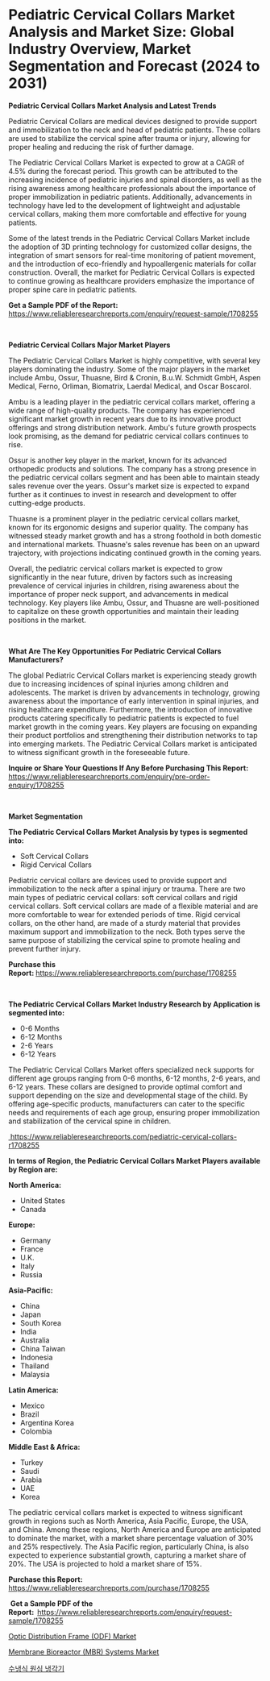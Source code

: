 <p><h1>Pediatric Cervical Collars Market Analysis and Market Size: Global Industry Overview, Market Segmentation and Forecast (2024 to 2031)</h1></p><p><strong>Pediatric Cervical Collars Market Analysis and Latest Trends</strong></p>
<p><p>Pediatric Cervical Collars are medical devices designed to provide support and immobilization to the neck and head of pediatric patients. These collars are used to stabilize the cervical spine after trauma or injury, allowing for proper healing and reducing the risk of further damage.</p><p>The Pediatric Cervical Collars Market is expected to grow at a CAGR of 4.5% during the forecast period. This growth can be attributed to the increasing incidence of pediatric injuries and spinal disorders, as well as the rising awareness among healthcare professionals about the importance of proper immobilization in pediatric patients. Additionally, advancements in technology have led to the development of lightweight and adjustable cervical collars, making them more comfortable and effective for young patients.</p><p>Some of the latest trends in the Pediatric Cervical Collars Market include the adoption of 3D printing technology for customized collar designs, the integration of smart sensors for real-time monitoring of patient movement, and the introduction of eco-friendly and hypoallergenic materials for collar construction. Overall, the market for Pediatric Cervical Collars is expected to continue growing as healthcare providers emphasize the importance of proper spine care in pediatric patients.</p></p>
<p><strong>Get a Sample PDF of the Report:&nbsp;</strong> <a href="https://www.reliableresearchreports.com/enquiry/request-sample/1708255">https://www.reliableresearchreports.com/enquiry/request-sample/1708255</a></p>
<p>&nbsp;</p>
<p><strong>Pediatric Cervical Collars Major Market Players</strong></p>
<p><p>The Pediatric Cervical Collars Market is highly competitive, with several key players dominating the industry. Some of the major players in the market include Ambu, Ossur, Thuasne, Bird & Cronin, B.u.W. Schmidt GmbH, Aspen Medical, Ferno, Orliman, Biomatrix, Laerdal Medical, and Oscar Boscarol.</p><p>Ambu is a leading player in the pediatric cervical collars market, offering a wide range of high-quality products. The company has experienced significant market growth in recent years due to its innovative product offerings and strong distribution network. Ambu's future growth prospects look promising, as the demand for pediatric cervical collars continues to rise.</p><p>Ossur is another key player in the market, known for its advanced orthopedic products and solutions. The company has a strong presence in the pediatric cervical collars segment and has been able to maintain steady sales revenue over the years. Ossur's market size is expected to expand further as it continues to invest in research and development to offer cutting-edge products.</p><p>Thuasne is a prominent player in the pediatric cervical collars market, known for its ergonomic designs and superior quality. The company has witnessed steady market growth and has a strong foothold in both domestic and international markets. Thuasne's sales revenue has been on an upward trajectory, with projections indicating continued growth in the coming years.</p><p>Overall, the pediatric cervical collars market is expected to grow significantly in the near future, driven by factors such as increasing prevalence of cervical injuries in children, rising awareness about the importance of proper neck support, and advancements in medical technology. Key players like Ambu, Ossur, and Thuasne are well-positioned to capitalize on these growth opportunities and maintain their leading positions in the market.</p></p>
<p>&nbsp;</p>
<p><strong>What Are The Key Opportunities For Pediatric Cervical Collars Manufacturers?</strong></p>
<p><p>The global Pediatric Cervical Collars market is experiencing steady growth due to increasing incidences of spinal injuries among children and adolescents. The market is driven by advancements in technology, growing awareness about the importance of early intervention in spinal injuries, and rising healthcare expenditure. Furthermore, the introduction of innovative products catering specifically to pediatric patients is expected to fuel market growth in the coming years. Key players are focusing on expanding their product portfolios and strengthening their distribution networks to tap into emerging markets. The Pediatric Cervical Collars market is anticipated to witness significant growth in the foreseeable future.</p></p>
<p><strong>Inquire or Share Your Questions If Any Before Purchasing This Report:</strong> <a href="https://www.reliableresearchreports.com/enquiry/pre-order-enquiry/1708255">https://www.reliableresearchreports.com/enquiry/pre-order-enquiry/1708255</a></p>
<p>&nbsp;</p>
<p><strong>Market Segmentation</strong></p>
<p><strong>The Pediatric Cervical Collars Market Analysis by types is segmented into:</strong></p>
<p><ul><li>Soft Cervical Collars</li><li>Rigid Cervical Collars</li></ul></p>
<p><p>Pediatric cervical collars are devices used to provide support and immobilization to the neck after a spinal injury or trauma. There are two main types of pediatric cervical collars: soft cervical collars and rigid cervical collars. Soft cervical collars are made of a flexible material and are more comfortable to wear for extended periods of time. Rigid cervical collars, on the other hand, are made of a sturdy material that provides maximum support and immobilization to the neck. Both types serve the same purpose of stabilizing the cervical spine to promote healing and prevent further injury.</p></p>
<p><strong>Purchase this Report:&nbsp;</strong><a href="https://www.reliableresearchreports.com/purchase/1708255">https://www.reliableresearchreports.com/purchase/1708255</a></p>
<p>&nbsp;</p>
<p><strong>The Pediatric Cervical Collars Market Industry Research by Application is segmented into:</strong></p>
<p><ul><li>0-6 Months</li><li>6-12 Months</li><li>2-6 Years</li><li>6-12 Years</li></ul></p>
<p><p>The Pediatric Cervical Collars Market offers specialized neck supports for different age groups ranging from 0-6 months, 6-12 months, 2-6 years, and 6-12 years. These collars are designed to provide optimal comfort and support depending on the size and developmental stage of the child. By offering age-specific products, manufacturers can cater to the specific needs and requirements of each age group, ensuring proper immobilization and stabilization of the cervical spine in children.</p></p>
<p><a href="https://www.reliableresearchreports.com/pediatric-cervical-collars-r1708255">&nbsp;https://www.reliableresearchreports.com/pediatric-cervical-collars-r1708255</a></p>
<p><strong>In terms of Region, the Pediatric Cervical Collars Market Players available by Region are:</strong></p>
<p>
    <p> <strong> North America: </strong>
        <ul>
            <li>United States</li>
            <li>Canada</li>
        </ul>
        </p> 
    <p> <strong> Europe: </strong>
        <ul>
            <li>Germany</li>
            <li>France</li>
            <li>U.K.</li>
            <li>Italy</li>
            <li>Russia</li>
        </ul>
        </p> 
    <p> <strong> Asia-Pacific: </strong>
        <ul>
            <li>China</li>
            <li>Japan</li>
            <li>South Korea</li>
            <li>India</li>
            <li>Australia</li>
            <li>China Taiwan</li>
            <li>Indonesia</li>
            <li>Thailand</li>
            <li>Malaysia</li>
        </ul>
        </p> 
    <p> <strong> Latin America: </strong>
        <ul>
            <li>Mexico</li>
            <li>Brazil</li>
            <li>Argentina Korea</li>
            <li>Colombia</li>
        </ul>
        </p> 
    <p> <strong> Middle East & Africa: </strong>
        <ul>
            <li>Turkey</li>
            <li>Saudi</li>
            <li>Arabia</li>
            <li>UAE</li>
            <li>Korea</li>
        </ul>
    </p>
    </p>
<p><p>The pediatric cervical collars market is expected to witness significant growth in regions such as North America, Asia Pacific, Europe, the USA, and China. Among these regions, North America and Europe are anticipated to dominate the market, with a market share percentage valuation of 30% and 25% respectively. The Asia Pacific region, particularly China, is also expected to experience substantial growth, capturing a market share of 20%. The USA is projected to hold a market share of 15%.</p></p>
<p><strong>Purchase this Report: </strong><a href="https://www.reliableresearchreports.com/purchase/1708255">https://www.reliableresearchreports.com/purchase/1708255</a></p>
<p>&nbsp;<strong>Get a Sample PDF of the Report:&nbsp;&nbsp;</strong><a href="https://www.reliableresearchreports.com/enquiry/request-sample/1708255">https://www.reliableresearchreports.com/enquiry/request-sample/1708255</a></p>
<p><strong></strong></p>
<p><p><a href="https://github.com/jodemen/Market-Research-Report-List-3/blob/main/optic-distribution-frame-odf-market.md">Optic Distribution Frame (ODF) Market</a></p><p><a href="https://github.com/marloy8/Market-Research-Report-List-5/blob/main/membrane-bioreactor-mbr-systems-market.md">Membrane Bioreactor (MBR) Systems Market</a></p><p><a href="https://github.com/WilburKihn5676/Market-Research-Report-List-2/blob/main/8574636180425.md">수냉식 원심 냉각기</a></p></p>
